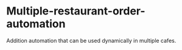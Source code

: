# Multiple-restaurant-order-automation
Addition automation that can be used dynamically in multiple cafes.
